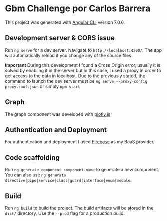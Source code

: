 # Gbm Challenge por Carlos Barrera

This project was generated with [Angular CLI](https://github.com/angular/angular-cli) version 7.0.6.

## Development server & CORS issue

Run `ng serve` for a dev server. Navigate to `http://localhost:4200/`. The app will automatically reload if you change any of the source files.

**Important** During this development I found a Cross Origin error, usually it is solved by enabling it in the server but in this case, I used a proxy in order to get access to the data in localhost. Due to the previously stated, the command to launch the dev server must be  `ng serve --proxy-config proxy.conf.json` or simply `npm start`

## Graph

The graph component was developed with [plotly.js](https://plot.ly/javascript/)

## Authentication and Deployment

For authentication and deployment I used [Firebase](https://console.firebase.google.com) as my BaaS provider.


## Code scaffolding

Run `ng generate component component-name` to generate a new component. You can also use `ng generate directive|pipe|service|class|guard|interface|enum|module`.

## Build

Run `ng build` to build the project. The build artifacts will be stored in the `dist/` directory. Use the `--prod` flag for a production build.
